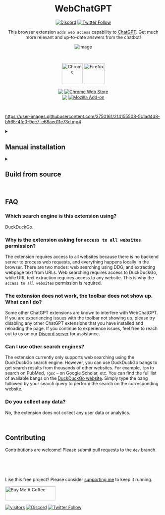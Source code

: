[link-chrome]: https://chrome.google.com/webstore/detail/chatgpt-advanced/lpfemeioodjbpieminkklglpmhlngfcn 'Chrome Web Store'
[link-firefox]: https://addons.mozilla.org/en-US/firefox/addon/web-chatgpt/ 'Firefox Addons'


<div align="center">
<h1>WebChatGPT</h1>


[![Discord](https://img.shields.io/discord/1060110102188797992?color=green&label=Join%20server&logo=discord)](https://discord.gg/nmCjvyVpnB) [![Twitter Follow](https://img.shields.io/twitter/follow/hahahahohohe?label=follow%20me&style=social)](https://twitter.com/hahahahohohe)


This browser extension `adds web access` capability to [ChatGPT](https://chat.openai.com/). Get much more relevant and up-to-date answers from the chatbot!

![image](https://user-images.githubusercontent.com/3750161/214144292-4fb34667-015a-43f3-906d-1d2d065d67f0.png)


<br>

[<img src="https://user-images.githubusercontent.com/3750161/214147732-c75e96a4-48a4-4b64-b407-c2402e899a75.PNG" height="67" alt="Chrome" valign="middle">][link-chrome] [<img src="https://user-images.githubusercontent.com/3750161/214148610-acdef778-753e-470e-8765-6cc97bca85ed.png" height="67" alt="Firefox" valign="middle">][link-firefox]

[<img valign="middle" src="https://img.shields.io/chrome-web-store/v/lpfemeioodjbpieminkklglpmhlngfcn.svg">][link-chrome] [<img valign="middle" alt="Chrome Web Store" src="https://img.shields.io/chrome-web-store/users/lpfemeioodjbpieminkklglpmhlngfcn?color=blue">][link-chrome]
<br>
[<img valign="middle" src="https://img.shields.io/amo/v/web-chatgpt">][link-firefox]
[<img valign="middle" alt="Mozilla Add-on" src="https://img.shields.io/amo/users/web-chatgpt">][link-firefox]
</div>
<br>

https://user-images.githubusercontent.com/3750161/214155508-5c1ad4d8-b565-4fe0-9ce7-e68aed11e73d.mp4


<details>
   <summary><h2>Manual installation</h2></summary>

  ℹ️ Don't forget to disable the extension installed from the Web Store while you're testing manually installed version.
  
  ### Chrome, Microsoft Edge, etc.
  1. Download the prebuilt chrome zip file from [here](build).
  2. Unzip the file.
  3. Open `chrome://extensions` in Chrome / `edge://extensions` in Microsoft Edge.
  4. Enable developer mode (top right corner).
  5. Click on `Load unpacked` and select the unzipped folder.
  6. Go to [ChatGPT](https://chat.openai.com/chat/) and enjoy!

  ### Firefox
  1. Download prebuilt firefox zip file from [here](build).
  
  #### Temporary installation, in official Release or Beta
  1. Go to `about:debugging#/runtime/this-firefox`.
  2. Click `Load Temporary Add-on` button, then select the zip file you re-zipped.

  #### Persistent installation, in Nightly or Developer Edition
  1. Open Firefox, go to `about:config` and set `xpinstall.signatures.required` to `false`.
  2. Go to `about:addons`
  3. Click on the gear icon in the top right corner of the Add-ons page and select `Install Add-on From File`.
  4. Select the zip file and click open.
  5. Firefox will prompt you to confirm the installation of the addon. Click Install.
  6. The addon will be installed and will appear in the list of installed addons on the Add-ons page.
  7. Go to [ChatGPT](https://chat.openai.com/chat/) and enjoy!
</details>

<details>
<summary><h2>Build from source</h2></summary>

1. `git clone https://github.com/qunash/chatgpt-advanced.git`
2. `npm install`
3. `npm run build-prod`
4. Grab your zip extension from `build/` folder
</details>

<br>

## FAQ

### Which search engine is this extension using?
DuckDuckGo.

### Why is the extension asking for `access to all websites` permission?
The extension requires access to all websites because there is no backend server to process web requests, and everything happens locally in the browser. There are two modes: web searching using DDG, and extracting webpage text from URLs. Web searching requires access to DuckDuckGo, while URL text extraction requires access to any website. This is why the `access to all websites` permission is required.

### The extension does not work, the toolbar does not show up. What can I do?
Some other ChatGPT extensions are known to interfere with WebChatGPT. If you are experiencing issues with the toolbar not showing up, please try disabling any other ChatGPT extensions that you have installed and reloading the page. If you continue to experience issues, feel free to reach out to us on our [Discord server](https://discord.gg/nmCjvyVpnB) for assistance.

### Can I use other search engines?
The extension currently only supports web searching using the DuckDuckGo search engine. However, you can use DuckDuckGo bangs to get search results from thousands of other websites. For example, `!pm` to search on PubMed, `!gsc` – on Google Scholar, etc. You can find the full list of available bangs on the [DuckDuckGo website](https://duckduckgo.com/bangs). Simply type the bang followed by your search query to perform the search on the corresponding website.

### Do you collect any data?
No, the extension does not collect any user data or analytics.

<br>

## Contributing

Contributions are welcome! Please submit pull requests to the `dev` branch.

<br><br><br>


Like this free project? Please consider [supporting me](https://www.buymeacoffee.com/anzorq) to keep it running.

[<a href="https://www.buymeacoffee.com/anzorq" target="_blank"><img src="https://cdn.buymeacoffee.com/buttons/v2/default-yellow.png" height="45px" width="162px" alt="Buy Me A Coffee"></a>](https://www.buymeacoffee.com/anzorq)

[![visitors](https://visitor-badge.glitch.me/badge?page_id=qunash/chatgpt-advanced)](https://visitor-badge.glitch.me) [![Discord](https://img.shields.io/discord/1060110102188797992?color=green&label=Join%20server&logo=discord)](https://discord.gg/nmCjvyVpnB) [![Twitter Follow](https://img.shields.io/twitter/follow/hahahahohohe?label=follow%20me&style=social)](https://twitter.com/hahahahohohe)
